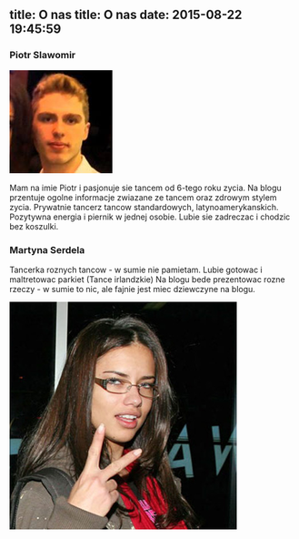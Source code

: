 title: O nas
title: O nas
date: 2015-08-22 19:45:59
---

### Piotr Slawomir

<img src="/blog/images/me.jpg"></img>

Mam na imie Piotr i pasjonuje sie tancem od 6-tego roku zycia.
Na blogu przentuje ogolne informacje zwiazane ze tancem oraz zdrowym stylem zycia.
Prywatnie tancerz tancow standardowych, latynoamerykanskich.
Pozytywna energia i piernik w jednej osobie. 
Lubie sie zadreczac i chodzic bez koszulki.

### Martyna Serdela

Tancerka roznych tancow - w sumie nie pamietam. 
Lubie gotowac i maltretowac parkiet (Tance irlandzkie)
Na blogu bede prezentowac rozne rzeczy - w sumie to nic, ale fajnie jest miec
dziewczyne na blogu.

<img src="/blog/images/gienia.jpg"></img>